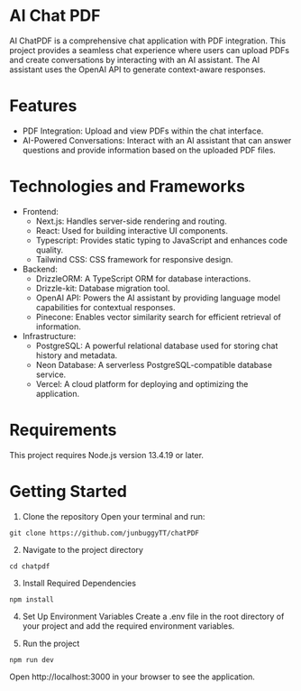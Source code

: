 # AI Chat PDF
AI ChatPDF is a comprehensive chat application with PDF integration. This project provides a seamless chat experience where users can upload PDFs and create conversations by interacting with an AI assistant. The AI assistant uses the OpenAI API to generate context-aware responses.

# Features
- PDF Integration: Upload and view PDFs within the chat interface.
- AI-Powered Conversations: Interact with an AI assistant that can answer questions and provide information based on the uploaded PDF files.

# Technologies and Frameworks
- Frontend: 
  - Next.js: Handles server-side rendering and routing.
  - React: Used for building interactive UI components.
  - Typescript: Provides static typing to JavaScript and enhances code quality.
  - Tailwind CSS: CSS framework for responsive design.
- Backend:
  - DrizzleORM: A TypeScript ORM for database interactions.
  - Drizzle-kit: Database migration tool.
  - OpenAI API: Powers the AI assistant by providing language model capabilities for contextual responses.
  - Pinecone: Enables vector similarity search for efficient retrieval of information.
- Infrastructure: 
  - PostgreSQL: A powerful relational database used for storing chat history and metadata.
  - Neon Database: A serverless PostgreSQL-compatible database service.
  - Vercel: A cloud platform for deploying and optimizing the application.

# Requirements
This project requires Node.js version 13.4.19 or later.

# Getting Started
1. Clone the repository
Open your terminal and run:
```
git clone https://github.com/junbuggyTT/chatPDF
```

2. Navigate to the project directory
```
cd chatpdf
```

3. Install Required Dependencies
```
npm install
```

4. Set Up Environment Variables
Create a .env file in the root directory of your project and add the required environment variables.

5. Run the project
```
npm run dev
```
Open http://localhost:3000 in your browser to see the application.